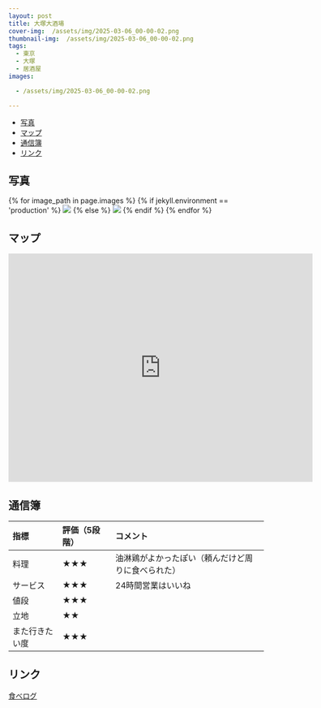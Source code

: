 ```yaml
---
layout: post
title: 大塚大酒場
cover-img:  /assets/img/2025-03-06_00-00-02.png
thumbnail-img:  /assets/img/2025-03-06_00-00-02.png
tags:
  - 東京
  - 大塚
  - 居酒屋
images:  

  - /assets/img/2025-03-06_00-00-02.png

---
```



<!-- TOC -->

- [写真](#写真)
- [マップ](#マップ)
- [通信簿](#通信簿)
- [リンク](#リンク)

<!-- /TOC -->

## 写真

{% for image_path in page.images %}
{% if jekyll.environment == 'production' %}
<img src="https://raw.githubusercontent.com/taira1117/fukuyama_izakaya/master/{{ image_path }}">
{% else %}
<img src="{{ image_path }}">
{% endif %}
{% endfor %}

## マップ

<iframe src="https://www.google.com/maps/embed?pb=!1m18!1m12!1m3!1d3238.7377696475396!2d139.7289813!3d35.7326672!2m3!1f0!2f0!3f0!3m2!1i1024!2i768!4f13.1!3m3!1m2!1s0x60188d76e43e02b3%3A0x9279740a4a31edc!2z5aSn5aGa5aSn6YWS5aC0!5e0!3m2!1sja!2sjp!4v1741547582185!5m2!1sja!2sjp" width="600" height="450" style="border:0;" allowfullscreen="" loading="lazy" referrerpolicy="no-referrer-when-downgrade"></iframe>

## 通信簿

| 指標           | 評価（5段階） | コメント                                           |
| :------------- | :------------ | :------------------------------------------------- |
| 料理           | ★★★        | 油淋鶏がよかったぽい（頼んだけど周りに食べられた） |
| サービス       | ★★★        | 24時間営業はいいね                                 |
| 値段           | ★★★        |                                                    |
| 立地           | ★★          |                                                    |
| また行きたい度 | ★★★        |                                                    |

## リンク

[食べログ](https://tabelog.com/tokyo/A1323/A132302/13264872/)
